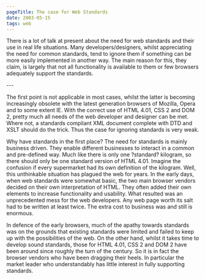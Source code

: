 ```yaml
---
pageTitle: The case for Web Standards
date: 2003-05-15
tags: web
---
```

<p>There is a lot of talk at present about the need for web standards and their use in real life situations. Many developers/designers, whilst appreciating the need for common standards, tend to ignore them if something can be more easily implemented in another way. The main reason for this, they claim, is largely that not all functionality is available to them or few browsers adequately support the standards.</p>
---

<p>The first point is not applicable in most cases, whilst the latter is becoming increasingly obsolete with the latest generation browsers of Mozilla, Opera and to some extent IE. With the correct use of HTML 4.01, CSS 2 and DOM 2, pretty much all needs of the web developer and designer can be met. Where not, a standards compliant XML document complete with DTD and XSLT should do the trick. Thus the case for ignoring standards is very weak.</p>
<p>Why have standards in the first place? The need for standards is mainly business driven. They enable different businesses to interact in a common and pre-defined way. Much like there is only one ?standard? kilogram, so there should only be one standard version of HTML 4.01. Imagine the confusion if every supermarket had its own definition of the kilogram. Well, this unthinkable situation has plagued the web for years. In the early days, when web standards were somewhat basic, the two main browser vendors decided on their own interpretation of HTML. They often added their own elements to increase functionality and usability. What resulted was an unprecedented mess for the web developers. Any web page worth its salt had to be written at least twice. The extra cost to business was and still is enormous.</p>
<p>In defence of the early browsers, much of the apathy towards standards was on the grounds that existing standards were limited and failed to keep up with the possibilities of the web. On the other hand, whilst it takes time to develop sound standards, those for HTML 4.01, CSS 2 and DOM 2 have been around since roughly the turn of the century. So it is in fact the browser vendors who have been dragging their heels. In particular the market leader who understandably has little interest in fully supporting standards.</p>